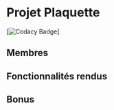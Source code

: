 
# Projet Plaquette 

[![Codacy Badge](https://api.codacy.com/project/badge/Grade/fee135b883c44376975a0681b816f686)]

## Membres


## Fonctionnalités rendus


## Bonus 
